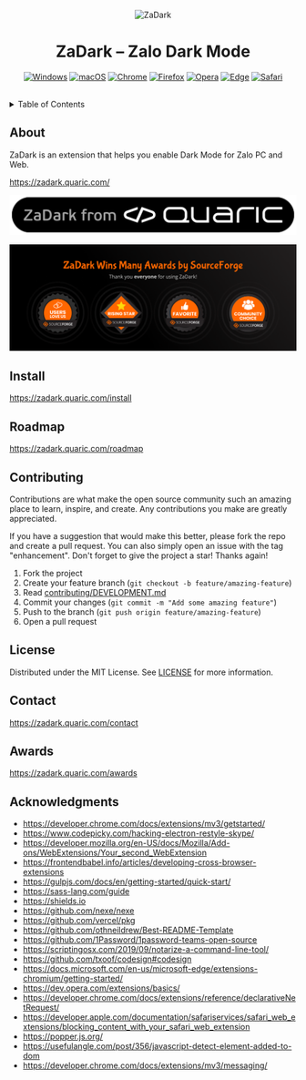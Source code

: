 <br />

<div align="center">
  <img src=".github/zadark-icon.png" width="128" alt="ZaDark" />

  <h1>ZaDark – Zalo Dark Mode</h1>

  [![Windows](https://img.shields.io/badge/Windows-00002D.svg?&style=for-the-badge&logo=windows&logoColor=3989FF)](https://go.quaric.com/zadark-win)
  [![macOS](https://img.shields.io/badge/macOS-00002D.svg?&style=for-the-badge&logo=apple&logoColor=3989FF)](https://go.quaric.com/zadark-mac)
  [![Chrome](https://img.shields.io/badge/Chrome-00002D.svg?&style=for-the-badge&logo=google-chrome&logoColor=3989FF)](https://go.quaric.com/zadark-chrome)
  [![Firefox](https://img.shields.io/badge/Firefox-00002D.svg?&style=for-the-badge&logo=firefox&logoColor=3989FF)](https://go.quaric.com/zadark-firefox)
  [![Opera](https://img.shields.io/badge/Opera-00002D.svg?&style=for-the-badge&logo=opera&logoColor=3989FF)](https://go.quaric.com/zadark-opera)
  [![Edge](https://img.shields.io/badge/Edge-00002D.svg?&style=for-the-badge&logo=microsoft-edge&logoColor=3989FF)](https://go.quaric.com/zadark-edge)
  [![Safari](https://img.shields.io/badge/Safari-00002D.svg?&style=for-the-badge&logo=safari&logoColor=3989FF)](https://go.quaric.com/zadark-safari)
</div>

<br />

<details>
  <summary>Table of Contents</summary>
  <ol>
    <li><a href="#about">About</a></li>
    <li><a href="#install">Install</a></li>
    <li><a href="#roadmap">Roadmap</a></li>
    <li><a href="#contributing">Contributing</a></li>
    <li><a href="#license">License</a></li>
    <li><a href="#contact">Contact</a></li>
    <li><a href="#awards">Awards</a></li>
    <li><a href="#acknowledgments">Acknowledgments</a></li>
  </ol>
</details>

## About

ZaDark is an extension that helps you enable Dark Mode for Zalo PC and Web.

https://zadark.quaric.com/

[![ZaDark from Quaric](./.github/zadark-from-quaric.svg)](https://quaric.com/)

![ZaDark Wins Many Awards by SourceForge](./.github/sourceforge-awards.png)

## Install

https://zadark.quaric.com/install

## Roadmap

https://zadark.quaric.com/roadmap

## Contributing

Contributions are what make the open source community such an amazing place to learn, inspire, and create. Any contributions you make are greatly appreciated.

If you have a suggestion that would make this better, please fork the repo and create a pull request. You can also simply open an issue with the tag "enhancement". Don't forget to give the project a star! Thanks again!

1. Fork the project
2. Create your feature branch (`git checkout -b feature/amazing-feature`)
3. Read [contributing/DEVELOPMENT.md](./contributing/DEVELOPMENT.md)
4. Commit your changes (`git commit -m "Add some amazing feature"`)
5. Push to the branch (`git push origin feature/amazing-feature`)
6. Open a pull request

## License

Distributed under the MIT License. See [LICENSE](./LICENSE) for more information.

## Contact

https://zadark.quaric.com/contact

## Awards

https://zadark.quaric.com/awards

## Acknowledgments

- https://developer.chrome.com/docs/extensions/mv3/getstarted/
- https://www.codepicky.com/hacking-electron-restyle-skype/
- https://developer.mozilla.org/en-US/docs/Mozilla/Add-ons/WebExtensions/Your_second_WebExtension
- https://frontendbabel.info/articles/developing-cross-browser-extensions
- https://gulpjs.com/docs/en/getting-started/quick-start/
- https://sass-lang.com/guide
- https://shields.io
- https://github.com/nexe/nexe
- https://github.com/vercel/pkg
- https://github.com/othneildrew/Best-README-Template
- https://github.com/1Password/1password-teams-open-source
- https://scriptingosx.com/2019/09/notarize-a-command-line-tool/
- https://github.com/txoof/codesign#codesign
- https://docs.microsoft.com/en-us/microsoft-edge/extensions-chromium/getting-started/
- https://dev.opera.com/extensions/basics/
- https://developer.chrome.com/docs/extensions/reference/declarativeNetRequest/
- https://developer.apple.com/documentation/safariservices/safari_web_extensions/blocking_content_with_your_safari_web_extension
- https://popper.js.org/
- https://usefulangle.com/post/356/javascript-detect-element-added-to-dom
- https://developer.chrome.com/docs/extensions/mv3/messaging/
